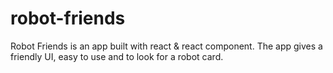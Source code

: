 # robot-friends

Robot Friends is an app built with react &amp; react component. The app gives a friendly UI, easy to use and to look for a robot card.
